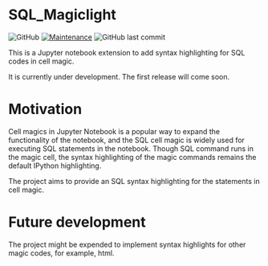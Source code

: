 # SQL_Magiclight
![GitHub](https://img.shields.io/github/license/wRosie/SQL_Magiclight?label=license)
[![Maintenance](https://img.shields.io/badge/Maintained%3F-yes-green.svg)](https://GitHub.com/Naereen/StrapDown.js/graphs/commit-activity)
![GitHub last commit](https://img.shields.io/github/last-commit/wRosie/SQL_Magiclight)

This is a Jupyter notebook extension to add syntax highlighting for SQL codes in cell magic. 

It is currently under development. The first release will come soon.

# Motivation
Cell magics in Jupyter Notebook is a popular way to expand the functionality of the notebook, and the SQL cell magic is widely used for executing SQL statements in the notebook. Though SQL command runs in the magic cell, the syntax highlighting of the magic commands remains the default IPython highlighting.

The project aims to provide an SQL syntax highlighting for the statements in cell magic. 

# Future development
The project might be expended to implement syntax highlights for other magic codes, for example, html.
